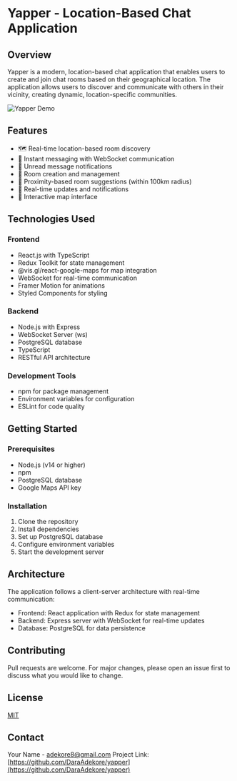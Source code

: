 # Yapper - Location-Based Chat Application

## Overview
Yapper is a modern, location-based chat application that enables users to create and join chat rooms based on their geographical location. The application allows users to discover and communicate with others in their vicinity, creating dynamic, location-specific communities.

![Yapper Demo](./path/to/demo.gif)

## Features
- 🗺️ Real-time location-based room discovery
- 💬 Instant messaging with WebSocket communication
- 🔔 Unread message notifications
- 👥 Room creation and management
- 📍 Proximity-based room suggestions (within 100km radius)
- 🔄 Real-time updates and notifications
- 🎨 Interactive map interface

## Technologies Used

### Frontend
- React.js with TypeScript
- Redux Toolkit for state management
- @vis.gl/react-google-maps for map integration
- WebSocket for real-time communication
- Framer Motion for animations
- Styled Components for styling

### Backend
- Node.js with Express
- WebSocket Server (ws)
- PostgreSQL database
- TypeScript
- RESTful API architecture

### Development Tools
- npm for package management
- Environment variables for configuration
- ESLint for code quality

## Getting Started

### Prerequisites
- Node.js (v14 or higher)
- npm
- PostgreSQL database
- Google Maps API key

### Installation

1. Clone the repository
2. Install dependencies
3. Set up PostgreSQL database
4. Configure environment variables
5. Start the development server

## Architecture
The application follows a client-server architecture with real-time communication:
- Frontend: React application with Redux for state management
- Backend: Express server with WebSocket for real-time updates
- Database: PostgreSQL for data persistence

## Contributing
Pull requests are welcome. For major changes, please open an issue first to discuss what you would like to change.

## License
[MIT](https://choosealicense.com/licenses/mit/)

## Contact
Your Name - [adekore8@gmail.com](mailto:adekore8@gmail.com)
Project Link: [https://github.com/DaraAdekore/yapper](https://github.com/DaraAdekore/yapper)
    
